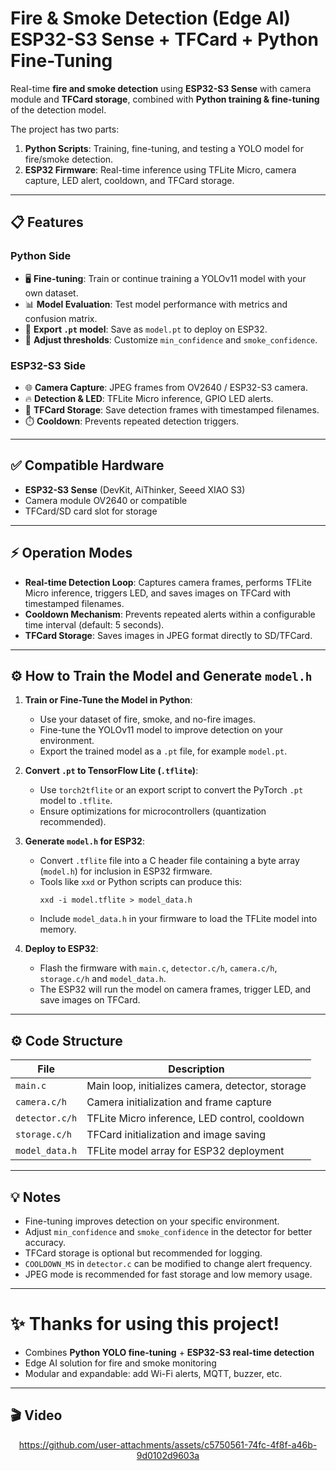 # Fire & Smoke Detection (Edge AI) ESP32-S3 Sense + TFCard + Python Fine-Tuning

Real-time **fire and smoke detection** using **ESP32-S3 Sense** with camera module and **TFCard storage**, combined with **Python training & fine-tuning** of the detection model.  

The project has two parts:

1. **Python Scripts**: Training, fine-tuning, and testing a YOLO model for fire/smoke detection.
2. **ESP32 Firmware**: Real-time inference using TFLite Micro, camera capture, LED alert, cooldown, and TFCard storage.

---

## 📋 Features

### Python Side
- 🖥️ **Fine-tuning**: Train or continue training a YOLOv11 model with your own dataset.  
- 📊 **Model Evaluation**: Test model performance with metrics and confusion matrix.  
- 💾 **Export `.pt` model**: Save as `model.pt` to deploy on ESP32.  
- 🧪 **Adjust thresholds**: Customize `min_confidence` and `smoke_confidence`.

### ESP32-S3 Side
- 🌐 **Camera Capture**: JPEG frames from OV2640 / ESP32-S3 camera.  
- 🔥 **Detection & LED**: TFLite Micro inference, GPIO LED alerts.  
- 💾 **TFCard Storage**: Save detection frames with timestamped filenames.  
- ⏱️ **Cooldown**: Prevents repeated detection triggers.  

---

## ✅ Compatible Hardware

- **ESP32-S3 Sense** (DevKit, AiThinker, Seeed XIAO S3)  
- Camera module OV2640 or compatible  
- TFCard/SD card slot for storage  

---

## ⚡ Operation Modes

- **Real-time Detection Loop**: Captures camera frames, performs TFLite Micro inference, triggers LED, and saves images on TFCard with timestamped filenames.  
- **Cooldown Mechanism**: Prevents repeated alerts within a configurable time interval (default: 5 seconds).  
- **TFCard Storage**: Saves images in JPEG format directly to SD/TFCard.  

---

## ⚙️ How to Train the Model and Generate `model.h`

1. **Train or Fine-Tune the Model in Python**:
   - Use your dataset of fire, smoke, and no-fire images.
   - Fine-tune the YOLOv11 model to improve detection on your environment.
   - Export the trained model as a `.pt` file, for example `model.pt`.

2. **Convert `.pt` to TensorFlow Lite (`.tflite`)**:
   - Use `torch2tflite` or an export script to convert the PyTorch `.pt` model to `.tflite`.
   - Ensure optimizations for microcontrollers (quantization recommended).

3. **Generate `model.h` for ESP32**:
   - Convert `.tflite` file into a C header file containing a byte array (`model.h`) for inclusion in ESP32 firmware.
   - Tools like `xxd` or Python scripts can produce this:
     ```
     xxd -i model.tflite > model_data.h
     ```
   - Include `model_data.h` in your firmware to load the TFLite model into memory.

4. **Deploy to ESP32**:
   - Flash the firmware with `main.c`, `detector.c/h`, `camera.c/h`, `storage.c/h` and `model_data.h`.
   - The ESP32 will run the model on camera frames, trigger LED, and save images on TFCard.

---

## ⚙️ Code Structure

| File               | Description                                       |
|-------------------|--------------------------------------------------|
| `main.c`           | Main loop, initializes camera, detector, storage |
| `camera.c/h`       | Camera initialization and frame capture          |
| `detector.c/h`     | TFLite Micro inference, LED control, cooldown    |
| `storage.c/h`      | TFCard initialization and image saving           |
| `model_data.h`     | TFLite model array for ESP32 deployment          |

---

## 💡 Notes

- Fine-tuning improves detection on your specific environment.  
- Adjust `min_confidence` and `smoke_confidence` in the detector for better accuracy.  
- TFCard storage is optional but recommended for logging.  
- `COOLDOWN_MS` in `detector.c` can be modified to change alert frequency.  
- JPEG mode is recommended for fast storage and low memory usage.  

---

# ✨ Thanks for using this project!

- Combines **Python YOLO fine-tuning** + **ESP32-S3 real-time detection**  
- Edge AI solution for fire and smoke monitoring  
- Modular and expandable: add Wi-Fi alerts, MQTT, buzzer, etc.

---

## 🎬 Video

<div align="center">

https://github.com/user-attachments/assets/c5750561-74fc-4f8f-a46b-9d0102d9603a

</div>
